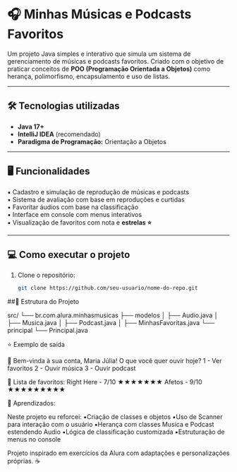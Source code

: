 # 🎧 Minhas Músicas e Podcasts Favoritos

Um projeto Java simples e interativo que simula um sistema de gerenciamento de músicas e podcasts favoritos. Criado com o objetivo de praticar conceitos de **POO (Programação Orientada a Objetos)** como herança, polimorfismo, encapsulamento e uso de listas.

---

## 🛠️ Tecnologias utilizadas

- **Java 17+**
- **IntelliJ IDEA** (recomendado)
- **Paradigma de Programação:** Orientação a Objetos

---

## 🖥️ Funcionalidades

▪️ Cadastro e simulação de reprodução de músicas e podcasts  
▪️ Sistema de avaliação com base em reproduções e curtidas  
▪️ Favoritar áudios com base na classificação  
▪️ Interface em console com menus interativos  
▪️ Visualização de favoritos com nota e **estrelas ⭐**

---

## 💻 Como executar o projeto

1. Clone o repositório:
   ```bash
   git clone https://github.com/seu-usuario/nome-do-repo.git


##📂 Estrutura do Projeto

src/
└── br.com.alura.minhasmusicas
    ├── modelos
    │   ├── Audio.java
    │   ├── Musica.java
    │   ├── Podcast.java
    │   ├── MinhasFavoritas.java
    └── principal
        └── Principal.java


⭐ Exemplo de saída

🎵 Bem-vinda à sua conta, Maria Júlia!
O que você quer ouvir hoje?
1 - Ver favoritos
2 - Ouvir música
3 - Ouvir podcast

📌 Lista de favoritos:
Right Here - 7/10 ★★★★★★★
Afetos - 9/10 ★★★★★★★★★

🤔 Aprendizados:

Neste projeto eu reforcei:
▪️Criação de classes e objetos
▪️Uso de Scanner para interação com o usuário
▪️Herança com classes Musica e Podcast estendendo Audio
▪️Lógica de classificação customizada
▪️Estruturação de menus no console


Projeto inspirado em exercícios da Alura com adaptações e personalizações próprias. ☕
